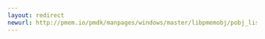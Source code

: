 ```yaml
---
layout: redirect
newurl: http://pmem.io/pmdk/manpages/windows/master/libpmemobj/pobj_list_head.3.html
---
```

